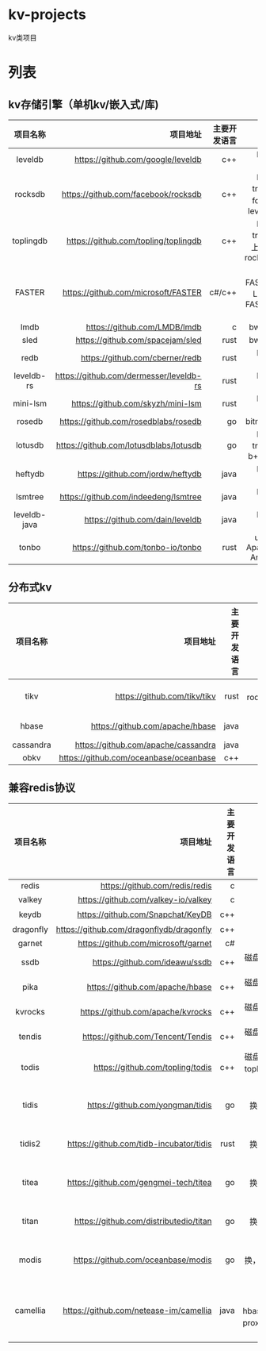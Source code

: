 # kv-projects

kv类项目

# 列表

## kv存储引擎（单机kv/嵌入式/库)

|     项目名称     |                                    项目地址 | 主要开发语言 |                     说明 | 
|:------------:|----------------------------------------:|-------:|-----------------------:|
|   leveldb    |       https://github.com/google/leveldb |    c++ |               lsm-tree |
|   rocksdb    |     https://github.com/facebook/rocksdb |    c++ |  lsm-tree，fork自leveldb |
|  toplingdb   |    https://github.com/topling/toplingdb |    c++ |    lsm-tree，上游为rocksdb |
|    FASTER    |     https://github.com/microsoft/FASTER | c#/c++ | 包括FASTER Log和FASTER KV |
|     lmdb     |            https://github.com/LMDB/lmdb |      c |                 bwtree |
|     sled     |        https://github.com/spacejam/sled |   rust |                 bwtree |
|     redb     |         https://github.com/cberner/redb |   rust |               lsm-tree |
|  leveldb-rs  | https://github.com/dermesser/leveldb-rs |   rust |               lsm-tree |
|   mini-lsm   |       https://github.com/skyzh/mini-lsm |   rust |               lsm-tree |
|    rosedb    |    https://github.com/rosedblabs/rosedb |     go |                bitmask |
|   lotusdb    |  https://github.com/lotusdblabs/lotusdb |     go |       lsm-tree和b+ tree |
|   heftydb    |        https://github.com/jordw/heftydb |   java |               lsm-tree |
|   lsmtree    |    https://github.com/indeedeng/lsmtree |   java |               lsm-tree |
| leveldb-java |         https://github.com/dain/leveldb |   java |               lsm-tree |
|    tonbo     |       https://github.com/tonbo-io/tonbo |   rust |    using Apache Arrow. |


## 分布式kv

|   项目名称    |                                   项目地址 | 主要开发语言 |               说明 |
|:---------:|---------------------------------------:|-------:|-----------------:|
|   tikv    |           https://github.com/tikv/tikv |   rust | 基于rocksdb + raft |
|   hbase   |        https://github.com/apache/hbase |   java |           基于hdfs |
| cassandra |    https://github.com/apache/cassandra |   java |                  |
|   obkv    | https://github.com/oceanbase/oceanbase |    c++ |                  |

## 兼容redis协议

|   项目名称    |                                     项目地址 | 主要开发语言 |                                            说明 |
|:---------:|-----------------------------------------:|-------:|----------------------------------------------:|
|   redis   |           https://github.com/redis/redis |      c |                                         redis |
|  valkey   |      https://github.com/valkey-io/valkey |      c |                                    fork自redis |
|   keydb   |        https://github.com/Snapchat/KeyDB |    c++ |                                      多线程redis |
| dragonfly | https://github.com/dragonflydb/dragonfly |    c++ |                                      多线程redis |
|  garnet   |      https://github.com/microsoft/garnet |     c# |                                               |
|   ssdb    |           https://github.com/ideawu/ssdb |    c++ |                            磁盘型redis，基于leveldb |
|   pika    |          https://github.com/apache/hbase |    c++ |                            磁盘型redis，基于rocksdb |
|  kvrocks  |        https://github.com/apache/kvrocks |    c++ |                            磁盘型redis，基于rocksdb |
|  tendis   |        https://github.com/Tencent/Tendis |    c++ |                            磁盘型redis，基于rocksdb |
|   todis   |         https://github.com/topling/todis |    c++ |                磁盘型redis，基于toplingdb，fork自pika |
|   tidis   |         https://github.com/yongman/tidis |     go |                  proxy层协议转换，后端为tikv，proxy层纯转发 |
|  tidis2   |  https://github.com/tidb-incubator/tidis |   rust |                  proxy层协议转换，后端为tikv，proxy层纯转发 |
|   titea   |    https://github.com/gengmei-tech/titea |     go |                  proxy层协议转换，后端为tikv，proxy层纯转发 |
|   titan   |   https://github.com/distributedio/titan |     go |                  proxy层协议转换，后端为tikv，proxy层纯转发 |
|   modis   |       https://github.com/oceanbase/modis |     go |                  proxy层协议转换，后端为obkv，proxy层纯转发 |
| camellia  |   https://github.com/netease-im/camellia |   java | proxy层协议转换，后端支持hbase/tikv/obkv，proxy层有cache逻辑 |
